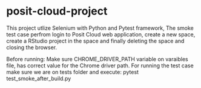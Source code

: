 # posit-cloud-project

This project utlize Selenium with Python and Pytest framework,
The smoke test case perfrom login to Posit Cloud web application, create a new space, create a RStudio project in the space and finally deleting the space and closing the browser.

Before running: Make sure CHROME_DRIVER_PATH variable on varaibles file, has correct value for the Chrome driver path.
For running the test case make sure we are on tests folder and execute: pytest test_smoke_after_build.py
